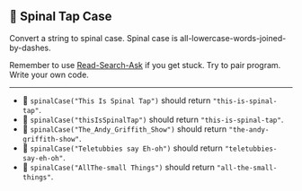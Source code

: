 🚀 Spinal Tap Case
------------------

Convert a string to spinal case. Spinal case is all-lowercase-words-joined-by-dashes.

Remember to use [Read-Search-Ask](https://www.freecodecamp.org/forum/t/how-to-get-help-when-you-are-stuck-coding/19514) if you get stuck. Try to pair program. Write your own code.

* * *

*   🧪 `spinalCase("This Is Spinal Tap")` should return `"this-is-spinal-tap"`.
*   🧪 `spinalCase("thisIsSpinalTap")` should return `"this-is-spinal-tap"`.
*   🧪 `spinalCase("The_Andy_Griffith_Show")` should return `"the-andy-griffith-show"`.
*   🧪 `spinalCase("Teletubbies say Eh-oh")` should return `"teletubbies-say-eh-oh"`.
*   🧪 `spinalCase("AllThe-small Things")` should return `"all-the-small-things"`.